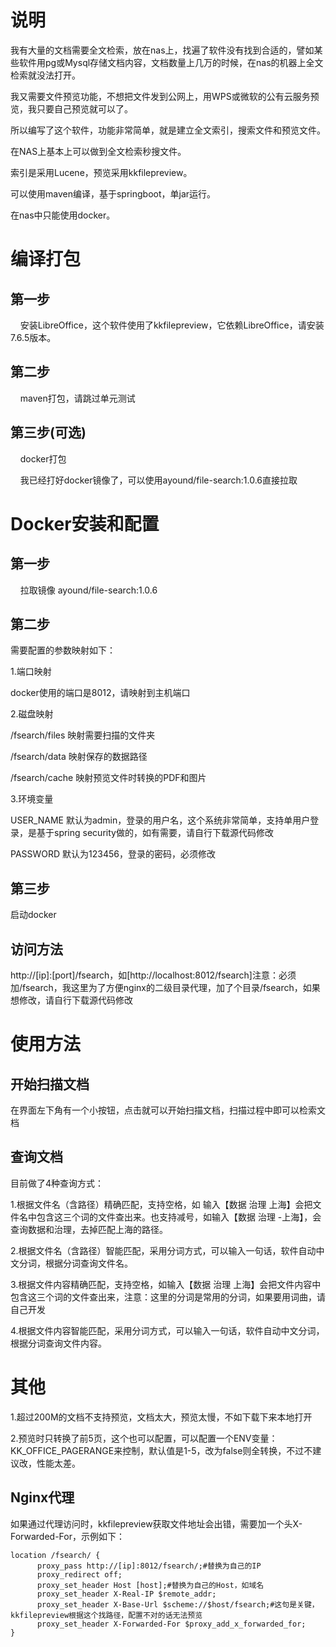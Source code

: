 # 说明

我有大量的文档需要全文检索，放在nas上，找遍了软件没有找到合适的，譬如某些软件用pg或Mysql存储文档内容，文档数量上几万的时候，在nas的机器上全文检索就没法打开。

我又需要文件预览功能，不想把文件发到公网上，用WPS或微软的公有云服务预览，我只要自己预览就可以了。

所以编写了这个软件，功能非常简单，就是建立全文索引，搜索文件和预览文件。

在NAS上基本上可以做到全文检索秒搜文件。

索引是采用Lucene，预览采用kkfilepreview。

可以使用maven编译，基于springboot，单jar运行。

在nas中只能使用docker。

# 编译打包

## 第一步

    安装LibreOffice，这个软件使用了kkfilepreview，它依赖LibreOffice，请安装7.6.5版本。

## 第二步

    maven打包，请跳过单元测试

## 第三步(可选)

    docker打包

    我已经打好docker镜像了，可以使用ayound/file-search:1.0.6直接拉取



# Docker安装和配置

## 第一步

    拉取镜像 ayound/file-search:1.0.6

## 第二步

需要配置的参数映射如下：

1.端口映射

docker使用的端口是8012，请映射到主机端口

2.磁盘映射

/fsearch/files 映射需要扫描的文件夹

/fsearch/data 映射保存的数据路径

/fsearch/cache 映射预览文件时转换的PDF和图片

3.环境变量

USER_NAME 默认为admin，登录的用户名，这个系统非常简单，支持单用户登录，是基于spring security做的，如有需要，请自行下载源代码修改

PASSWORD 默认为123456，登录的密码，必须修改

## 第三步

启动docker



## 访问方法



http://[ip]:[port]/fsearch，如[http://localhost:8012/fsearch]注意：必须加/fsearch，我这里为了方便nginx的二级目录代理，加了个目录/fsearch，如果想修改，请自行下载源代码修改



# 使用方法

## 开始扫描文档

在界面左下角有一个小按钮，点击就可以开始扫描文档，扫描过程中即可以检索文档

## 查询文档

目前做了4种查询方式：

1.根据文件名（含路径）精确匹配，支持空格，如 输入【数据 治理 上海】会把文件名中包含这三个词的文件查出来。也支持减号，如输入【数据 治理 -上海】，会查询数据和治理，去掉匹配上海的路径。

2.根据文件名（含路径）智能匹配，采用分词方式，可以输入一句话，软件自动中文分词，根据分词查询文件名。

3.根据文件内容精确匹配，支持空格，如输入【数据 治理 上海】会把文件内容中包含这三个词的文件查出来，注意：这里的分词是常用的分词，如果要用词曲，请自己开发

4.根据文件内容智能匹配，采用分词方式，可以输入一句话，软件自动中文分词，根据分词查询文件内容。



# 其他

1.超过200M的文档不支持预览，文档太大，预览太慢，不如下载下来本地打开

2.预览时只转换了前5页，这个也可以配置，可以配置一个ENV变量：KK_OFFICE_PAGERANGE来控制，默认值是1-5，改为false则全转换，不过不建议改，性能太差。



## Nginx代理

如果通过代理访问时，kkfilepreview获取文件地址会出错，需要加一个头X-Forwarded-For，示例如下：



```nginx
location /fsearch/ {
      proxy_pass http://[ip]:8012/fsearch/;#替换为自己的IP
      proxy_redirect off;
      proxy_set_header Host [host];#替换为自己的Host，如域名 
      proxy_set_header X-Real-IP $remote_addr;
      proxy_set_header X-Base-Url $scheme://$host/fsearch;#这句是关键，kkfilepreview根据这个找路径，配置不对的话无法预览
      proxy_set_header X-Forwarded-For $proxy_add_x_forwarded_for; 
}

```


